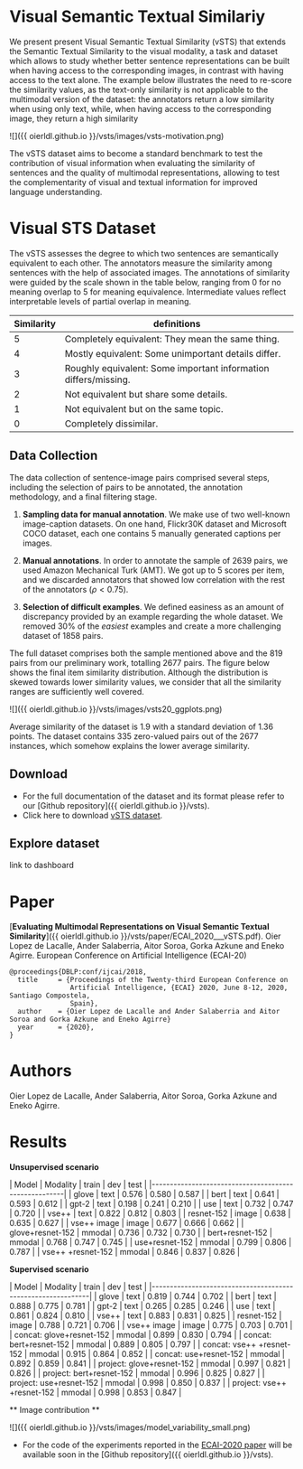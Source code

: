 # Visual Semantic Textual Similariy

We present present Visual Semantic Textual Similarity (vSTS) that extends
the Semantic Textual Similarity to the visual modality, a task and dataset
which allows to study whether better sentence representations can be
built when having access to the corresponding images, in contrast with
having access to the text alone. The example below illustrates the
need to re-score the similarity values, as the text-only similarity is
not applicable to the multimodal version of the dataset: the
annotators return a low similarity when using only text, while, when
having access to the corresponding image, they return a high
similarity

![]({{ oierldl.github.io }}/vsts/images/vsts-motivation.png)


The vSTS dataset aims to become a standard benchmark to test the
contribution of visual information when evaluating the similarity of
sentences and the quality of multimodal representations, allowing to
test the complementarity of visual and textual information for
improved language understanding.


# Visual STS Dataset

The vSTS assesses the degree to which two sentences are semantically
equivalent to each other. The annotators measure the similarity among
sentences with the help of associated images. The annotations of
similarity were guided by the scale shown in the table below,
ranging from 0 for no meaning overlap to 5 for meaning
equivalence. Intermediate values reflect interpretable levels of
partial overlap in meaning.


|Similarity | definitions|
|-----------|------------|
| 5 | Completely equivalent: They mean the same thing. |
| 4 | Mostly equivalent: Some unimportant details differ. |
| 3 | Roughly equivalent: Some important information differs/missing. |
| 2 | Not equivalent but share some details. |
| 1 | Not equivalent but on the same topic. |
| 0 | Completely dissimilar. |


## Data Collection

The data collection of sentence-image pairs comprised several steps,
including the selection of pairs to be annotated, the annotation
methodology, and a final filtering stage.

1. __Sampling data for manual annotation__. We make use of two
well-known image-caption datasets. On one hand, Flickr30K dataset and
Microsoft COCO dataset, each one contains 5 manually generated
captions per images.

2. __Manual annotations__. In order to annotate the sample of 2639
pairs, we used Amazon Mechanical Turk (AMT). We got up to 5 scores per
item, and we discarded annotators that showed low correlation with the
rest of the annotators ($\rho < 0.75$).

3. __Selection of difficult examples__. We defined easiness as an
amount of discrepancy provided by an example regarding the whole
dataset. We removed 30\% of the _easiest_ examples and create a more
challenging dataset of 1858 pairs.


The full dataset comprises both the sample mentioned above and the 819
pairs from our preliminary work, totalling 2677 pairs. The figure
below shows the final item similarity distribution. Although the
distribution is skewed towards lower similarity values, we consider
that all the similarity ranges are sufficiently well covered.


![]({{ oierldl.github.io }}/vsts/images/vsts20_ggplots.png)


Average similarity of the dataset is 1.9 with a standard deviation
of 1.36 points. The dataset contains 335 zero-valued pairs out of
the 2677 instances, which somehow explains the lower average
similarity. 

## Download 

- For the full documentation of the dataset and its format please refer to our [Github repository]({{ oierldl.github.io }}/vsts).
- Click here to download [vSTS dataset](http://ixa2.si.ehu.eus/~jibloleo/visual_sts.v2.0.tar.gz).

## Explore dataset 

link to dashboard

# Paper

[__Evaluating Multimodal Representations on Visual Semantic Textual Similarity__]({{ oierldl.github.io }}/vsts/paper/ECAI_2020___vSTS.pdf). 
Oier Lopez de Lacalle, Ander Salaberria, Aitor Soroa, Gorka Azkune and Eneko Agirre.
European Conference on Artificial Intelligence (ECAI-20)


```
@proceedings{DBLP:conf/ijcai/2018,
  title     = {Proceedings of the Twenty-third European Conference on
               Artificial Intelligence, {ECAI} 2020, June 8-12, 2020, Santiago Compostela,
               Spain},
  author    = {Oier Lopez de Lacalle and Ander Salaberria and Aitor Soroa and Gorka Azkune and Eneko Agirre}
  year      = {2020},
}
```

# Authors

Oier Lopez de Lacalle, Ander Salaberria, Aitor Soroa, Gorka Azkune and Eneko Agirre. 


# Results

**Unsupervised scenario**

| Model             | Modality | train | dev   | test  |
|------------------------------------------------------|
| glove             | text     | 0.576 | 0.580 | 0.587 |
| bert              | text     | 0.641 | 0.593 | 0.612 |
| gpt-2             | text     | 0.198 | 0.241 | 0.210 |
| use               | text     | 0.732 | 0.747 | 0.720 |
| vse++             | text     | 0.822 | 0.812 | 0.803 |
| resnet-152        | image    | 0.638 | 0.635 | 0.627 |
| vse++ image       | image    | 0.677 | 0.666 | 0.662 |
| glove+resnet-152  | mmodal   | 0.736 | 0.732 | 0.730 |
| bert+resnet-152   | mmodal   | 0.768 | 0.747 | 0.745 |
| use+resnet-152    | mmodal   | 0.799 | 0.806 | 0.787 |
| vse++ +resnet-152 | mmodal   | 0.846 | 0.837 | 0.826 |


**Supervised scenario**

| Model                      | Modality  | train | dev | test |
|-------------------------------------------------------------|
| glove                      | text   | 0.819 | 0.744 | 0.702 |
| bert                       | text   | 0.888 | 0.775 | 0.781 |
| gpt-2                      | text   | 0.265 | 0.285 | 0.246 |
| use                        | text   | 0.861 | 0.824 | 0.810 |
| vse++                      | text   | 0.883 | 0.831 | 0.825 |
| resnet-152                 | image  | 0.788 | 0.721 | 0.706 |
| vse++ image                | image  | 0.775 | 0.703 | 0.701 |
| concat: glove+resnet-152   | mmodal | 0.899 | 0.830 | 0.794 |
| concat: bert+resnet-152    | mmodal | 0.889 | 0.805 | 0.797 |
| concat: vse++ +resnet-152  | mmodal | 0.915 | 0.864 | 0.852 |
| concat:  use+resnet-152    | mmodal | 0.892 | 0.859 | 0.841 |
| project: glove+resnet-152  | mmodal | 0.997 | 0.821 | 0.826 |
| project: bert+resnet-152   | mmodal | 0.996 | 0.825 | 0.827 |
| project: use+resnet-152    | mmodal | 0.998 | 0.850 | 0.837 |
| project: vse++ +resnet-152 | mmodal | 0.998 | 0.853 | 0.847 |



** Image contribution **

![]({{ oierldl.github.io }}/vsts/images/model_variability_small.png)




- For the code of the experiments reported in the [ECAI-2020 paper](#Paper) will be available soon in the [Github repository]({{ oierldl.github.io }}/vsts).
